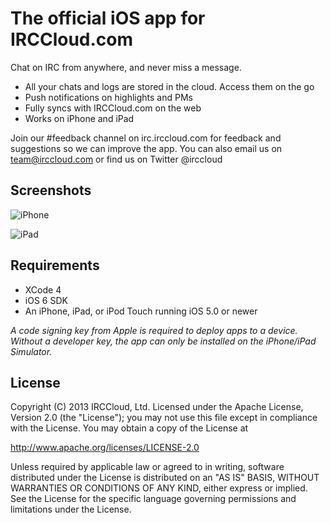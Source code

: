 The official iOS app for IRCCloud.com
=======

Chat on IRC from anywhere, and never miss a message.

* All your chats and logs are stored in the cloud. Access them on the go
* Push notifications on highlights and PMs
* Fully syncs with IRCCloud.com on the web
* Works on iPhone and iPad

Join our #feedback channel on irc.irccloud.com for feedback and suggestions so we can improve the app.
You can also email us on team@irccloud.com or find us on Twitter @irccloud

Screenshots
------
![iPhone](https://blog.irccloud.com/static/ios-announce/iphone-chat-case.png)

![iPad](https://blog.irccloud.com/static/ios-announce/ipad-case.png)

Requirements
------
* XCode 4
* iOS 6 SDK
* An iPhone, iPad, or iPod Touch running iOS 5.0 or newer

_A code signing key from Apple is required to deploy apps to a device.
Without a developer key, the app can only be installed on the iPhone/iPad Simulator._

License
------
Copyright (C) 2013 IRCCloud, Ltd.
Licensed under the Apache License, Version 2.0 (the "License");
you may not use this file except in compliance with the License.
You may obtain a copy of the License at

http://www.apache.org/licenses/LICENSE-2.0

Unless required by applicable law or agreed to in writing, software
distributed under the License is distributed on an "AS IS" BASIS,
WITHOUT WARRANTIES OR CONDITIONS OF ANY KIND, either express or implied.
See the License for the specific language governing permissions and
limitations under the License.
